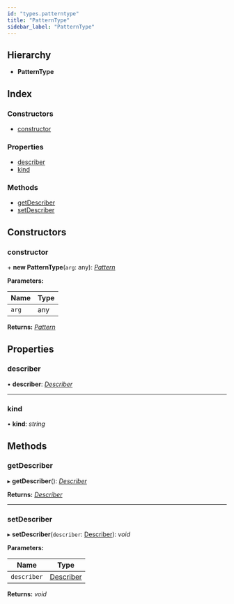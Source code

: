 ```yaml
---
id: "types.patterntype"
title: "PatternType"
sidebar_label: "PatternType"
---
```


## Hierarchy

* **PatternType**

## Index

### Constructors

* [constructor](types.patterntype.md#constructor)

### Properties

* [describer](types.patterntype.md#describer)
* [kind](types.patterntype.md#kind)

### Methods

* [getDescriber](types.patterntype.md#getdescriber)
* [setDescriber](types.patterntype.md#setdescriber)

## Constructors

###  constructor

\+ **new PatternType**(`arg`: any): *[Pattern](types.pattern.md)*

**Parameters:**

Name | Type |
------ | ------ |
`arg` | any |

**Returns:** *[Pattern](types.pattern.md)*

## Properties

###  describer

• **describer**: *[Describer](types.describer.md)*

___

###  kind

• **kind**: *string*

## Methods

###  getDescriber

▸ **getDescriber**(): *[Describer](types.describer.md)*

**Returns:** *[Describer](types.describer.md)*

___

###  setDescriber

▸ **setDescriber**(`describer`: [Describer](types.describer.md)): *void*

**Parameters:**

Name | Type |
------ | ------ |
`describer` | [Describer](types.describer.md) |

**Returns:** *void*
